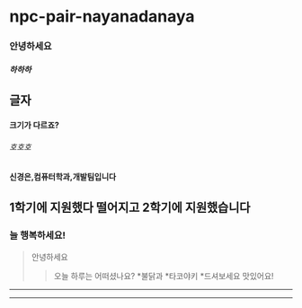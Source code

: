 # npc-pair-nayanadanaya
### 안녕하세요
##### 하하하
## 글자
#### 크기가 다르죠?
###### 호호호
#### 신경은,컴퓨터학과,개발팀입니다
## 1학기에 지원했다 떨어지고 2학기에 지원했습니다
### 늘 행복하세요!
>안녕하세요
>   >오늘 하루는 어떠셨나요?
*불닭과
    *타코야키
        *드셔보세요 맛있어요!
<hr/>
<hr/>